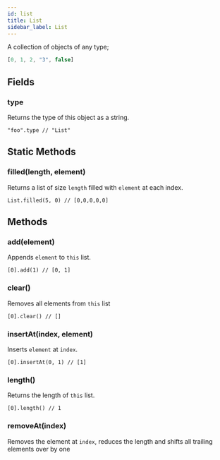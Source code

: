 ```yaml
---
id: list
title: List
sidebar_label: List
---
```


A collection of objects of any type;

```js
[0, 1, 2, "3", false]
``` 

## Fields

### type
Returns the type of this object as a string.

`"foo".type // "List"`

## Static Methods

### filled(length, element)
Returns a list of size `length` filled with `element` at each index.

`List.filled(5, 0) // [0,0,0,0,0]`

## Methods

### add(element)

Appends `element` to `this` list.

`[0].add(1) // [0, 1]`

### clear()
Removes all elements from `this` list

`[0].clear() // []` 

### insertAt(index, element)
Inserts `element` at `index`.

`[0].insertAt(0, 1) // [1]`

### length()
Returns the length of `this` list.

`[0].length() // 1`

### removeAt(index)
Removes the element at `index`, reduces the length and shifts all trailing elements over by one
